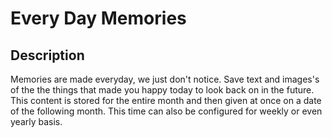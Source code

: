 # Every Day Memories

## Description

Memories are made everyday, we just don't notice. Save text and images's of the the things that made you happy today to look back on in the future. This content is stored for the entire month and then given at once on a date of the following month. This time can also be configured for weekly or even yearly basis.
